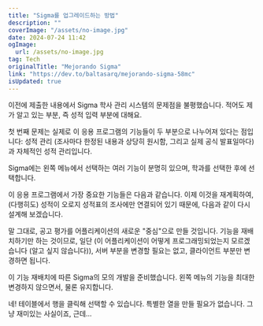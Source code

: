 ```yaml
---
title: "Sigma를 업그레이드하는 방법"
description: ""
coverImage: "/assets/no-image.jpg"
date: 2024-07-24 11:42
ogImage: 
  url: /assets/no-image.jpg
tag: Tech
originalTitle: "Mejorando Sigma"
link: "https://dev.to/baltasarq/mejorando-sigma-58mc"
isUpdated: true
---
```





이전에 제출한 내용에서 Sigma 학사 관리 시스템의 문제점을 불평했습니다. 적어도 제가 알고 있는 부분, 즉 성적 입력 부분에 대해요.

첫 번째 문제는 실제로 이 응용 프로그램의 기능들이 두 부분으로 나누어져 있다는 점입니다: 성적 관리 (조사마다 한정된 내용과 상당히 원시함, 그리고 실제 공식 발표일마다)과 자체적인 성적 관리입니다.

Sigma에는 왼쪽 메뉴에서 선택하는 여러 기능이 분명히 있으며, 학과를 선택한 후에 선택합니다.

이 응용 프로그램에서 가장 중요한 기능들은 다음과 같습니다. 이제 이것을 재계획하여, (다행히도) 성적이 오로지 성적표의 조사에만 연결되어 있기 때문에, 다음과 같이 다시 설계해 보겠습니다.

<div class="content-ad"></div>

말 그대로, 공고 평가를 어플리케이션의 새로운 "중심"으로 만들 것입니다. 기능을 재배치하기만 하는 것이므로, 일단 (이 어플리케이션이 어떻게 프로그래밍되었는지 모르겠습니다 (알고 싶지 않습니다)), 서버 부분을 변경할 필요는 없고, 클라이언트 부분만 변경하면 됩니다.

이 기능 재배치에 따른 Sigma의 모의 개발을 준비했습니다. 왼쪽 메뉴의 기능을 최대한 변경하지 않으면서, 물론 유지합니다.

네! 테이블에서 행을 클릭해 선택할 수 있습니다. 특별한 열을 만들 필요가 없습니다. 그냥 재미있는 사실이죠, 근데...